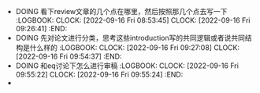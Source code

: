 - DOING 看下review文章的几个点在哪里，然后按照那几个点去写一下
  :LOGBOOK:
  CLOCK: [2022-09-16 Fri 08:53:45]
  CLOCK: [2022-09-16 Fri 09:26:41]
  :END:
- DOING 先对论文进行分类，思考这些introduction写的共同逻辑或者说共同结构是什么样的
  :LOGBOOK:
  CLOCK: [2022-09-16 Fri 09:27:08]
  CLOCK: [2022-09-16 Fri 09:54:37]
  :END:
- DOING 和eq讨论下怎么进行审稿
  :LOGBOOK:
  CLOCK: [2022-09-16 Fri 09:55:22]
  CLOCK: [2022-09-16 Fri 09:55:24]
  :END:
-